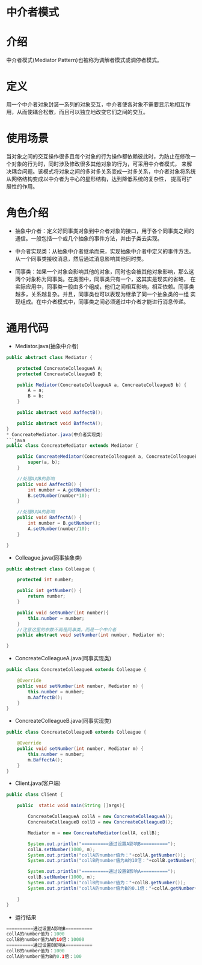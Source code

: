 # 中介者模式

# 介绍
中介者模式(Mediator Pattern)也被称为调解者模式或调停者模式。

# 定义
用一个中介者对象封装一系列的对象交互，中介者使各对象不需要显示地相互作用，从而使耦合松散，而且可以独立地改变它们之间的交互。

# 使用场景
当对象之间的交互操作很多且每个对象的行为操作都依赖彼此时，为防止在修改一个对象的行为时，同时涉及修改很多其他对象的行为，可采用中介者模式，
来解决耦合问题。该模式将对象之间的多对多关系变成一对多关系，中介者对象将系统从网络结构变成以中介者为中心的星形结构，达到降低系统的复杂性，
提高可扩展性的作用。

# 角色介绍
* 抽象中介者：定义好同事类对象到中介者对象的接口，用于各个同事类之间的通信。一般包括一个或几个抽象的事件方法，并由子类去实现。

* 中介者实现类：从抽象中介者继承而来，实现抽象中介者中定义的事件方法。从一个同事类接收消息，然后通过消息影响其他同时类。

* 同事类：如果一个对象会影响其他的对象，同时也会被其他对象影响，那么这两个对象称为同事类。在类图中，同事类只有一个，这其实是现实的省略，
在实际应用中，同事类一般由多个组成，他们之间相互影响，相互依赖。同事类越多，关系越复杂。并且，同事类也可以表现为继承了同一个抽象类的一组
实现组成。在中介者模式中，同事类之间必须通过中介者才能进行消息传递。

# 通用代码
* Mediator.java(抽象中介者)
```java
public abstract class Mediator {

    protected ConcreateColleagueA A;
    protected ConcreateColleagueB B;

    public Mediator(ConcreateColleagueA a, ConcreateColleagueB b) {
        A = a;
        B = b;
    }

    public abstract void AaffectB();

    public abstract void BaffectA();
}
* ConcreateMediator.java(中介者实现类)
```java
public class ConcreateMediator extends Mediator {

    public ConcreateMediator(ConcreateColleagueA a, ConcreateColleagueB b) {
        super(a, b);
    }

    //处理A对B的影响
    public void AaffectB() {
        int number = A.getNumber();
        B.setNumber(number*10);
    }

    //处理B对A的影响
    public void BaffectA() {
        int number = B.getNumber();
        A.setNumber(number/10);
    }

}
```
* Colleague.java(同事抽象类)
```java
public abstract class Colleague {

    protected int number;

    public int getNumber() {
        return number;
    }

    public void setNumber(int number){
        this.number = number;
    }
    //注意这里的参数不再是同事类，而是一个中介者
    public abstract void setNumber(int number, Mediator m);

}
```
* ConcreateColleagueA.java(同事实现类)
```java
public class ConcreateColleagueA extends Colleague {

    @Override
    public void setNumber(int number, Mediator m) {
        this.number = number;
        m.AaffectB();
    }
}
```
* ConcreateColleagueB.java(同事实现类)
```java
public class ConcreateColleagueB extends Colleague {

    @Override
    public void setNumber(int number, Mediator m) {
        this.number = number;
        m.BaffectA();
    }
}
```
* Client.java(客户端)
```java
public class Client {

    public  static void main(String []args){

        ConcreateColleagueA collA = new ConcreateColleagueA();
        ConcreateColleagueB collB = new ConcreateColleagueB();

        Mediator m = new ConcreateMediator(collA, collB);

        System.out.println("==========通过设置A影响B==========");
        collA.setNumber(1000, m);
        System.out.println("collA的number值为："+collA.getNumber());
        System.out.println("collB的number值为A的10倍："+collB.getNumber());

        System.out.println("==========通过设置B影响A==========");
        collB.setNumber(1000, m);
        System.out.println("collB的number值为："+collB.getNumber());
        System.out.println("collA的number值为B的0.1倍："+collA.getNumber());

    }
}
```
* 运行结果
```java
==========通过设置A影响B==========
collA的number值为：1000
collB的number值为A的10倍：10000
==========通过设置B影响A==========
collB的number值为：1000
collA的number值为B的0.1倍：100
```
